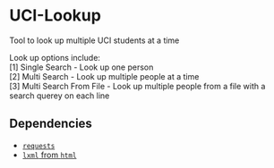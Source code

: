 # UCI-Lookup
Tool to look up multiple UCI students at a time

Look up options include:  
    [1] Single Search - Look up one person  
    [2] Multi Search - Look up multiple people at a time  
    [3] Multi Search From File - Look up multiple people from a file with a search querey on each line
    
## Dependencies
- [`requests`](https://pypi.org/project/requests/)  
- [`lxml` from `html`](https://lxml.de/)
